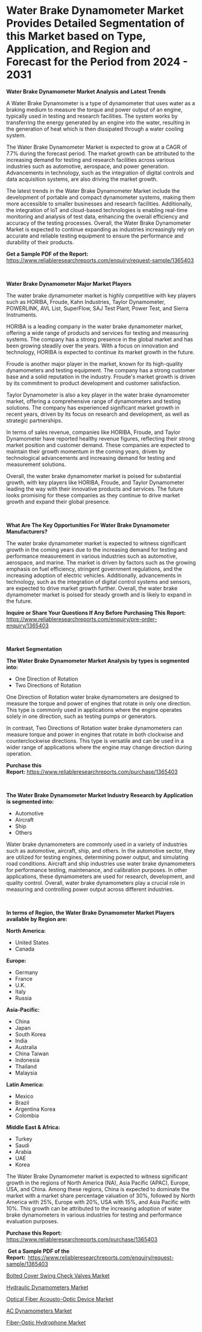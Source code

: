 <p><h1>Water Brake Dynamometer Market Provides Detailed Segmentation of this Market based on Type, Application, and Region and Forecast for the Period from 2024 - 2031</h1></p><p><strong>Water Brake Dynamometer Market Analysis and Latest Trends</strong></p>
<p><p>A Water Brake Dynamometer is a type of dynamometer that uses water as a braking medium to measure the torque and power output of an engine, typically used in testing and research facilities. The system works by transferring the energy generated by an engine into the water, resulting in the generation of heat which is then dissipated through a water cooling system.</p><p>The Water Brake Dynamometer Market is expected to grow at a CAGR of 7.7% during the forecast period. The market growth can be attributed to the increasing demand for testing and research facilities across various industries such as automotive, aerospace, and power generation. Advancements in technology, such as the integration of digital controls and data acquisition systems, are also driving the market growth.</p><p>The latest trends in the Water Brake Dynamometer Market include the development of portable and compact dynamometer systems, making them more accessible to smaller businesses and research facilities. Additionally, the integration of IoT and cloud-based technologies is enabling real-time monitoring and analysis of test data, enhancing the overall efficiency and accuracy of the testing processes. Overall, the Water Brake Dynamometer Market is expected to continue expanding as industries increasingly rely on accurate and reliable testing equipment to ensure the performance and durability of their products.</p></p>
<p><strong>Get a Sample PDF of the Report:&nbsp;</strong> <a href="https://www.reliableresearchreports.com/enquiry/request-sample/1365403">https://www.reliableresearchreports.com/enquiry/request-sample/1365403</a></p>
<p>&nbsp;</p>
<p><strong>Water Brake Dynamometer Major Market Players</strong></p>
<p><p>The water brake dynamometer market is highly competitive with key players such as HORIBA, Froude, Kahn Industries, Taylor Dynamometer, POWERLINK, AVL List, SuperFlow, SAJ Test Plant, Power Test, and Sierra Instruments.</p><p>HORIBA is a leading company in the water brake dynamometer market, offering a wide range of products and services for testing and measuring systems. The company has a strong presence in the global market and has been growing steadily over the years. With a focus on innovation and technology, HORIBA is expected to continue its market growth in the future.</p><p>Froude is another major player in the market, known for its high-quality dynamometers and testing equipment. The company has a strong customer base and a solid reputation in the industry. Froude's market growth is driven by its commitment to product development and customer satisfaction.</p><p>Taylor Dynamometer is also a key player in the water brake dynamometer market, offering a comprehensive range of dynamometers and testing solutions. The company has experienced significant market growth in recent years, driven by its focus on research and development, as well as strategic partnerships.</p><p>In terms of sales revenue, companies like HORIBA, Froude, and Taylor Dynamometer have reported healthy revenue figures, reflecting their strong market position and customer demand. These companies are expected to maintain their growth momentum in the coming years, driven by technological advancements and increasing demand for testing and measurement solutions.</p><p>Overall, the water brake dynamometer market is poised for substantial growth, with key players like HORIBA, Froude, and Taylor Dynamometer leading the way with their innovative products and services. The future looks promising for these companies as they continue to drive market growth and expand their global presence.</p></p>
<p>&nbsp;</p>
<p><strong>What Are The Key Opportunities For Water Brake Dynamometer Manufacturers?</strong></p>
<p><p>The water brake dynamometer market is expected to witness significant growth in the coming years due to the increasing demand for testing and performance measurement in various industries such as automotive, aerospace, and marine. The market is driven by factors such as the growing emphasis on fuel efficiency, stringent government regulations, and the increasing adoption of electric vehicles. Additionally, advancements in technology, such as the integration of digital control systems and sensors, are expected to drive market growth further. Overall, the water brake dynamometer market is poised for steady growth and is likely to expand in the future.</p></p>
<p><strong>Inquire or Share Your Questions If Any Before Purchasing This Report:</strong> <a href="https://www.reliableresearchreports.com/enquiry/pre-order-enquiry/1365403">https://www.reliableresearchreports.com/enquiry/pre-order-enquiry/1365403</a></p>
<p>&nbsp;</p>
<p><strong>Market Segmentation</strong></p>
<p><strong>The Water Brake Dynamometer Market Analysis by types is segmented into:</strong></p>
<p><ul><li>One Direction of Rotation</li><li>Two Directions of Rotation</li></ul></p>
<p><p>One Direction of Rotation water brake dynamometers are designed to measure the torque and power of engines that rotate in only one direction. This type is commonly used in applications where the engine operates solely in one direction, such as testing pumps or generators. </p><p>In contrast, Two Directions of Rotation water brake dynamometers can measure torque and power in engines that rotate in both clockwise and counterclockwise directions. This type is versatile and can be used in a wider range of applications where the engine may change direction during operation.</p></p>
<p><strong>Purchase this Report:&nbsp;</strong><a href="https://www.reliableresearchreports.com/purchase/1365403">https://www.reliableresearchreports.com/purchase/1365403</a></p>
<p>&nbsp;</p>
<p><strong>The Water Brake Dynamometer Market Industry Research by Application is segmented into:</strong></p>
<p><ul><li>Automotive</li><li>Aircraft</li><li>Ship</li><li>Others</li></ul></p>
<p><p>Water brake dynamometers are commonly used in a variety of industries such as automotive, aircraft, ship, and others. In the automotive sector, they are utilized for testing engines, determining power output, and simulating road conditions. Aircraft and ship industries use water brake dynamometers for performance testing, maintenance, and calibration purposes. In other applications, these dynamometers are used for research, development, and quality control. Overall, water brake dynamometers play a crucial role in measuring and controlling power output across different industries.</p></p>
<p>&nbsp;</p>
<p><strong>In terms of Region, the Water Brake Dynamometer Market Players available by Region are:</strong></p>
<p>
    <p> <strong> North America: </strong>
        <ul>
            <li>United States</li>
            <li>Canada</li>
        </ul>
        </p> 
    <p> <strong> Europe: </strong>
        <ul>
            <li>Germany</li>
            <li>France</li>
            <li>U.K.</li>
            <li>Italy</li>
            <li>Russia</li>
        </ul>
        </p> 
    <p> <strong> Asia-Pacific: </strong>
        <ul>
            <li>China</li>
            <li>Japan</li>
            <li>South Korea</li>
            <li>India</li>
            <li>Australia</li>
            <li>China Taiwan</li>
            <li>Indonesia</li>
            <li>Thailand</li>
            <li>Malaysia</li>
        </ul>
        </p> 
    <p> <strong> Latin America: </strong>
        <ul>
            <li>Mexico</li>
            <li>Brazil</li>
            <li>Argentina Korea</li>
            <li>Colombia</li>
        </ul>
        </p> 
    <p> <strong> Middle East & Africa: </strong>
        <ul>
            <li>Turkey</li>
            <li>Saudi</li>
            <li>Arabia</li>
            <li>UAE</li>
            <li>Korea</li>
        </ul>
    </p>
    </p>
<p><p>The Water Brake Dynamometer market is expected to witness significant growth in the regions of North America (NA), Asia Pacific (APAC), Europe, USA, and China. Among these regions, China is expected to dominate the market with a market share percentage valuation of 30%, followed by North America with 25%, Europe with 20%, USA with 15%, and Asia Pacific with 10%. This growth can be attributed to the increasing adoption of water brake dynamometers in various industries for testing and performance evaluation purposes.</p></p>
<p><strong>Purchase this Report: </strong><a href="https://www.reliableresearchreports.com/purchase/1365403">https://www.reliableresearchreports.com/purchase/1365403</a></p>
<p>&nbsp;<strong>Get a Sample PDF of the Report:&nbsp;&nbsp;</strong><a href="https://www.reliableresearchreports.com/enquiry/request-sample/1365403">https://www.reliableresearchreports.com/enquiry/request-sample/1365403</a></p>
<p><strong></strong></p>
<p><p><a href="https://medium.com/@shanieprice69879/bolted-cover-swing-check-valves-market-comprehensive-assessment-by-type-application-and-af391c7a1e55">Bolted Cover Swing Check Valves Market</a></p><p><a href="https://github.com/jj19131/Market-Research-Report-List-1/blob/main/hydraulic-dynamometers-market.md">Hydraulic Dynamometers Market</a></p><p><a href="https://medium.com/@dorisstephens14/optical-fiber-acousto-optic-device-market-outlook-industry-overview-and-forecast-2024-to-2031-e63fa98827ad">Optical Fiber Acousto-Optic Device Market</a></p><p><a href="https://github.com/jodemen/Market-Research-Report-List-1/blob/main/ac-dynamometers-market.md">AC Dynamometers Market</a></p><p><a href="https://medium.com/@dorisstephens14/fiber-optic-hydrophone-market-report-reveals-the-latest-trends-and-growth-opportunities-of-this-5cf52f4c7e1c">Fiber-Optic Hydrophone Market</a></p></p>